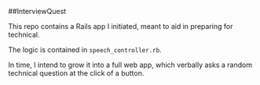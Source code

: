 ##InterviewQuest

This repo contains a Rails app I initiated, meant to aid in preparing for technical.

The logic is contained in `speech_controller.rb`.

In time, I intend to grow it into a full web app, which verbally asks a random technical question at the click of a button. 
